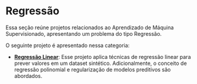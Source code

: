 # **Regressão**

Essa seção reúne projetos relacionados ao Aprendizado de Máquina Supervisionado, apresentando um problema do tipo Regressão. 

O seguinte projeto é apresentado nessa categoria:

- **[Regressão Linear](https://github.com/luizhenriqueds/luizhenriqueds.github.io/tree/master/Regression/Regression%20examples)**: Esse projeto aplica técnicas de regressão linear para prever valores em um dataset sintético. Adicionalmente, o conceito de regressão polinomial e regularização de modelos preditivos são abordados.